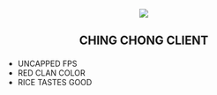 <p align="center"><img src="https://i.imgur.com/b0aWd5z.png" /></p>

## <p align="center">CHING CHONG CLIENT</p>

- UNCAPPED FPS
- RED CLAN COLOR
- RICE TASTES GOOD
